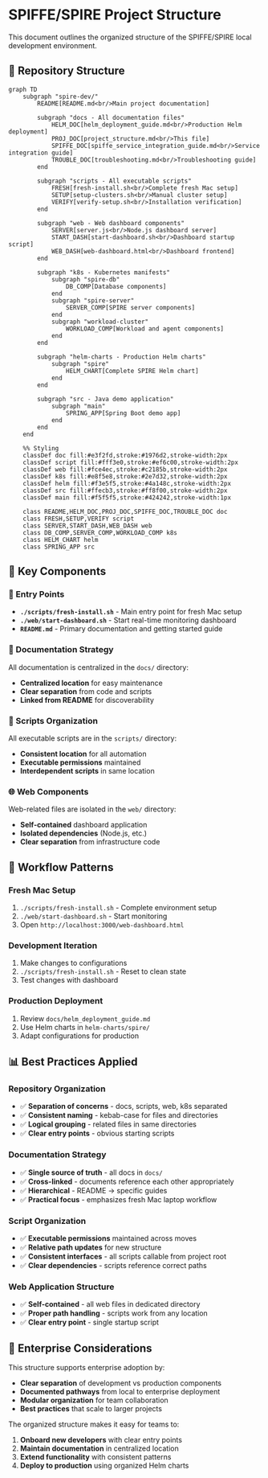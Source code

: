# SPIFFE/SPIRE Project Structure

This document outlines the organized structure of the SPIFFE/SPIRE local development environment.

## 📁 Repository Structure

```mermaid
graph TD
    subgraph "spire-dev/"
        README[README.md<br/>Main project documentation]
        
        subgraph "docs - All documentation files"
            HELM_DOC[helm_deployment_guide.md<br/>Production Helm deployment]
            PROJ_DOC[project_structure.md<br/>This file]
            SPIFFE_DOC[spiffe_service_integration_guide.md<br/>Service integration guide]
            TROUBLE_DOC[troubleshooting.md<br/>Troubleshooting guide]
        end
        
        subgraph "scripts - All executable scripts"
            FRESH[fresh-install.sh<br/>Complete fresh Mac setup]
            SETUP[setup-clusters.sh<br/>Manual cluster setup]
            VERIFY[verify-setup.sh<br/>Installation verification]
        end
        
        subgraph "web - Web dashboard components"
            SERVER[server.js<br/>Node.js dashboard server]
            START_DASH[start-dashboard.sh<br/>Dashboard startup script]
            WEB_DASH[web-dashboard.html<br/>Dashboard frontend]
        end
        
        subgraph "k8s - Kubernetes manifests"
            subgraph "spire-db"
                DB_COMP[Database components]
            end
            subgraph "spire-server"
                SERVER_COMP[SPIRE server components]
            end
            subgraph "workload-cluster"
                WORKLOAD_COMP[Workload and agent components]
            end
        end
        
        subgraph "helm-charts - Production Helm charts"
            subgraph "spire"
                HELM_CHART[Complete SPIRE Helm chart]
            end
        end
        
        subgraph "src - Java demo application"
            subgraph "main"
                SPRING_APP[Spring Boot demo app]
            end
        end
    end
    
    %% Styling
    classDef doc fill:#e3f2fd,stroke:#1976d2,stroke-width:2px
    classDef script fill:#fff3e0,stroke:#ef6c00,stroke-width:2px
    classDef web fill:#fce4ec,stroke:#c2185b,stroke-width:2px
    classDef k8s fill:#e8f5e8,stroke:#2e7d32,stroke-width:2px
    classDef helm fill:#f3e5f5,stroke:#4a148c,stroke-width:2px
    classDef src fill:#ffecb3,stroke:#ff8f00,stroke-width:2px
    classDef main fill:#f5f5f5,stroke:#424242,stroke-width:1px
    
    class README,HELM_DOC,PROJ_DOC,SPIFFE_DOC,TROUBLE_DOC doc
    class FRESH,SETUP,VERIFY script
    class SERVER,START_DASH,WEB_DASH web
    class DB_COMP,SERVER_COMP,WORKLOAD_COMP k8s
    class HELM_CHART helm
    class SPRING_APP src
```

## 🎯 Key Components

### **🚀 Entry Points**
- **`./scripts/fresh-install.sh`** - Main entry point for fresh Mac setup
- **`./web/start-dashboard.sh`** - Start real-time monitoring dashboard
- **`README.md`** - Primary documentation and getting started guide

### **📖 Documentation Strategy**
All documentation is centralized in the `docs/` directory:
- **Centralized location** for easy maintenance
- **Clear separation** from code and scripts
- **Linked from README** for discoverability

### **🔧 Scripts Organization**
All executable scripts are in the `scripts/` directory:
- **Consistent location** for all automation
- **Executable permissions** maintained
- **Interdependent scripts** in same location

### **🌐 Web Components**
Web-related files are isolated in the `web/` directory:
- **Self-contained** dashboard application
- **Isolated dependencies** (Node.js, etc.)
- **Clear separation** from infrastructure code

## 🔄 Workflow Patterns

### **Fresh Mac Setup**
1. `./scripts/fresh-install.sh` - Complete environment setup
2. `./web/start-dashboard.sh` - Start monitoring
3. Open `http://localhost:3000/web-dashboard.html`

### **Development Iteration**
1. Make changes to configurations
2. `./scripts/fresh-install.sh` - Reset to clean state
3. Test changes with dashboard

### **Production Deployment**
1. Review `docs/helm_deployment_guide.md`
2. Use Helm charts in `helm-charts/spire/`
3. Adapt configurations for production

## 📊 Best Practices Applied

### **Repository Organization**
- ✅ **Separation of concerns** - docs, scripts, web, k8s separated
- ✅ **Consistent naming** - kebab-case for files and directories
- ✅ **Logical grouping** - related files in same directories
- ✅ **Clear entry points** - obvious starting scripts

### **Documentation Strategy**
- ✅ **Single source of truth** - all docs in `docs/`
- ✅ **Cross-linked** - documents reference each other appropriately
- ✅ **Hierarchical** - README → specific guides
- ✅ **Practical focus** - emphasizes fresh Mac laptop workflow

### **Script Organization**
- ✅ **Executable permissions** maintained across moves
- ✅ **Relative path updates** for new structure
- ✅ **Consistent interfaces** - all scripts callable from project root
- ✅ **Clear dependencies** - scripts reference correct paths

### **Web Application Structure**
- ✅ **Self-contained** - all web files in dedicated directory
- ✅ **Proper path handling** - scripts work from any location
- ✅ **Clear entry point** - single startup script

## 🏢 Enterprise Considerations

This structure supports enterprise adoption by:
- **Clear separation** of development vs production components
- **Documented pathways** from local to enterprise deployment
- **Modular organization** for team collaboration
- **Best practices** that scale to larger projects

The organized structure makes it easy for teams to:
1. **Onboard new developers** with clear entry points
2. **Maintain documentation** in centralized location  
3. **Extend functionality** with consistent patterns
4. **Deploy to production** using organized Helm charts